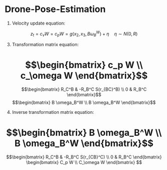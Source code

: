 # Drone-Pose-Estimation
1. Velocity update equation:
   
$$ z_t = c_v W = c_p W = g(x_2, x_3, B \omega_B^W) + \eta \quad \eta \sim N(0, R)$$

3. Transformation matrix equation:
   
$$\begin{bmatrix}
c_p W \\
c_\omega W
\end{bmatrix}$$
=
$$\begin{bmatrix}
R_C^B & -R_B^C S(r_{BC}^B) \\
0 & R_B^C
\end{bmatrix}$$
$$\begin{bmatrix}
B \omega_B^W \\
B \omega_B^W
\end{bmatrix}$$

4. Inverse transformation matrix equation:
   
$$\begin{bmatrix}
B \omega_B^W \\
B \omega_B^W
\end{bmatrix}$$
=
$$\begin{bmatrix}
R_C^B & -R_B^C S(r_{CB}^C) \\
0 & R_B^C
\end{bmatrix}
\begin{bmatrix}
C_p W \\
C_\omega W
\end{bmatrix}
$$


